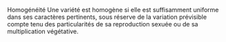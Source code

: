 Homogénéité
Une variété est homogène si elle est suffisamment uniforme dans ses caractères pertinents,
sous réserve de la variation prévisible compte tenu des particularités de sa reproduction sexuée
ou de sa multiplication végétative.